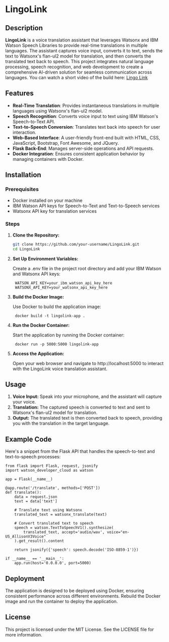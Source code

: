 # LingoLink

## Description
**LingoLink** is a voice translation assistant that leverages Watsonx and IBM Watson Speech Libraries to provide real-time translations in multiple languages. The assistant captures voice input, converts it to text, sends the text to Watsonx's flan-ul2 model for translation, and then converts the translated text back to speech. This project integrates natural language processing, speech recognition, and web development to create a comprehensive AI-driven solution for seamless communication across languages. You can watch a short video of the build here: [Lingo Link](https://youtu.be/BZ3pPQsSNFc)

## Features
- **Real-Time Translation**: Provides instantaneous translations in multiple languages using Watsonx's flan-ul2 model.
- **Speech Recognition**: Converts voice input to text using IBM Watson's Speech-to-Text API.
- **Text-to-Speech Conversion**: Translates text back into speech for user interaction.
- **Web-Based Interface**: A user-friendly front-end built with HTML, CSS, JavaScript, Bootstrap, Font Awesome, and JQuery.
- **Flask Back-End**: Manages server-side operations and API requests.
- **Docker Integration**: Ensures consistent application behavior by managing containers with Docker.

## Installation

### Prerequisites
- Docker installed on your machine
- IBM Watson API keys for Speech-to-Text and Text-to-Speech services
- Watsonx API key for translation services

### Steps
1. **Clone the Repository:**
   ```bash
   git clone https://github.com/your-username/LingoLink.git
   cd LingoLink

2. **Set Up Environment Variables:**
    
    Create a .env file in the project root directory and add your IBM Watson and Watsonx API keys:

        WATSON_API_KEY=your_ibm_watson_api_key_here
        WATSONX_API_KEY=your_watsonx_api_key_here

3. **Build the Docker Image:**

    Use Docker to build the application image:

        docker build -t lingolink-app .

4. **Run the Docker Container:**

    Start the application by running the Docker container:

        docker run -p 5000:5000 lingolink-app

5. **Access the Application:**

    Open your web browser and navigate to http://localhost:5000 to interact with the LingoLink voice translation assistant.


## Usage

1. **Voice Input:** Speak into your microphone, and the assistant will capture your voice.
2. **Translation:** The captured speech is converted to text and sent to Watsonx's flan-ul2 model for translation.
3. **Output:** The translated text is then converted back to speech, providing you with the translation in the target language.


## Example Code

Here's a snippet from the Flask API that handles the speech-to-text and text-to-speech processes:

    from flask import Flask, request, jsonify
    import watson_developer_cloud as watson

    app = Flask(__name__)

    @app.route('/translate', methods=['POST'])
    def translate():
        data = request.json
        text = data['text']
        
        # Translate text using Watsonx
        translated_text = watsonx_translate(text)
        
        # Convert translated text to speech
        speech = watson.TextToSpeechV1().synthesize(
            translated_text, accept='audio/wav', voice="en-US_AllisonV3Voice"
        ).get_result().content
        
        return jsonify({'speech': speech.decode('ISO-8859-1')})

    if __name__ == '__main__':
        app.run(host='0.0.0.0', port=5000)

## Deployment

The application is designed to be deployed using Docker, ensuring consistent performance across different environments. Rebuild the Docker image and run the container to deploy the application.

## License
This project is licensed under the MIT License. See the LICENSE file for more information.
